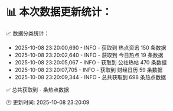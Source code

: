 📊 本次数据更新统计：
==========================

📈 数据分类统计：
- 2025-10-08 23:20:00,690 - INFO - 获取到 热点资讯 150 条数据
- 2025-10-08 23:20:02,640 - INFO - 获取到 今日热点 19 条数据
- 2025-10-08 23:20:05,067 - INFO - 获取到 公社热帖 470 条数据
- 2025-10-08 23:20:07,705 - INFO - 获取到 财经日历 59 条数据
- 2025-10-08 23:20:09,344 - INFO - 总共获取到 698 条热点数据

✅ 总共获取到 - 条热点数据

🕐 更新时间: 2025-10-08 23:20:09

